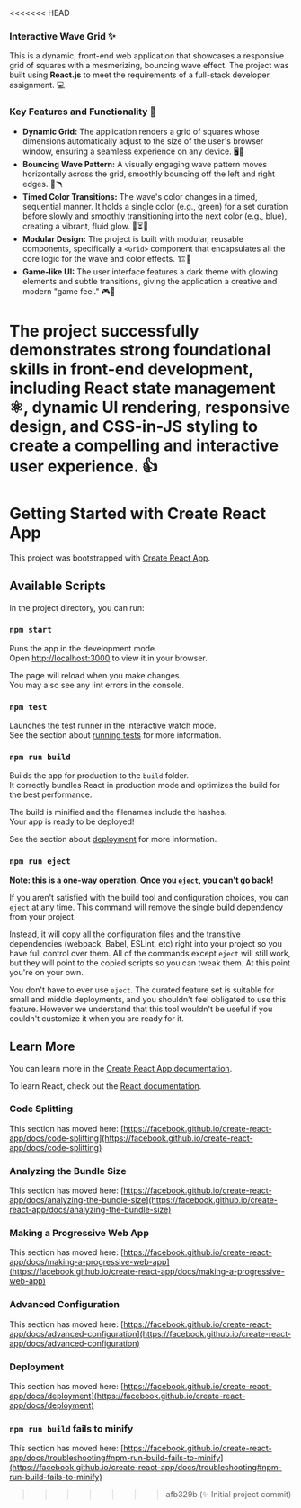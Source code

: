 <<<<<<< HEAD
### Interactive Wave Grid ✨

This is a dynamic, front-end web application that showcases a responsive grid of squares with a mesmerizing, bouncing wave effect. The project was built using **React.js** to meet the requirements of a full-stack developer assignment. 💻



### Key Features and Functionality 🚀

* **Dynamic Grid:** The application renders a grid of squares whose dimensions automatically adjust to the size of the user's browser window, ensuring a seamless experience on any device. 🖥️📏
* **Bouncing Wave Pattern:** A visually engaging wave pattern moves horizontally across the grid, smoothly bouncing off the left and right edges. 🌊🪃
* **Timed Color Transitions:** The wave's color changes in a timed, sequential manner. It holds a single color (e.g., green) for a set duration before slowly and smoothly transitioning into the next color (e.g., blue), creating a vibrant, fluid glow. 🎨⏳🌈
* **Modular Design:** The project is built with modular, reusable components, specifically a `<Grid>` component that encapsulates all the core logic for the wave and color effects. 🏗️🧩
* **Game-like UI:** The user interface features a dark theme with glowing elements and subtle transitions, giving the application a creative and modern "game feel." 🎮🌃

The project successfully demonstrates strong foundational skills in front-end development, including **React state management** ⚛️, **dynamic UI rendering**, **responsive design**, and **CSS-in-JS styling** to create a compelling and interactive user experience. 👍
=======
# Getting Started with Create React App

This project was bootstrapped with [Create React App](https://github.com/facebook/create-react-app).

## Available Scripts

In the project directory, you can run:

### `npm start`

Runs the app in the development mode.\
Open [http://localhost:3000](http://localhost:3000) to view it in your browser.

The page will reload when you make changes.\
You may also see any lint errors in the console.

### `npm test`

Launches the test runner in the interactive watch mode.\
See the section about [running tests](https://facebook.github.io/create-react-app/docs/running-tests) for more information.

### `npm run build`

Builds the app for production to the `build` folder.\
It correctly bundles React in production mode and optimizes the build for the best performance.

The build is minified and the filenames include the hashes.\
Your app is ready to be deployed!

See the section about [deployment](https://facebook.github.io/create-react-app/docs/deployment) for more information.

### `npm run eject`

**Note: this is a one-way operation. Once you `eject`, you can't go back!**

If you aren't satisfied with the build tool and configuration choices, you can `eject` at any time. This command will remove the single build dependency from your project.

Instead, it will copy all the configuration files and the transitive dependencies (webpack, Babel, ESLint, etc) right into your project so you have full control over them. All of the commands except `eject` will still work, but they will point to the copied scripts so you can tweak them. At this point you're on your own.

You don't have to ever use `eject`. The curated feature set is suitable for small and middle deployments, and you shouldn't feel obligated to use this feature. However we understand that this tool wouldn't be useful if you couldn't customize it when you are ready for it.

## Learn More

You can learn more in the [Create React App documentation](https://facebook.github.io/create-react-app/docs/getting-started).

To learn React, check out the [React documentation](https://reactjs.org/).

### Code Splitting

This section has moved here: [https://facebook.github.io/create-react-app/docs/code-splitting](https://facebook.github.io/create-react-app/docs/code-splitting)

### Analyzing the Bundle Size

This section has moved here: [https://facebook.github.io/create-react-app/docs/analyzing-the-bundle-size](https://facebook.github.io/create-react-app/docs/analyzing-the-bundle-size)

### Making a Progressive Web App

This section has moved here: [https://facebook.github.io/create-react-app/docs/making-a-progressive-web-app](https://facebook.github.io/create-react-app/docs/making-a-progressive-web-app)

### Advanced Configuration

This section has moved here: [https://facebook.github.io/create-react-app/docs/advanced-configuration](https://facebook.github.io/create-react-app/docs/advanced-configuration)

### Deployment

This section has moved here: [https://facebook.github.io/create-react-app/docs/deployment](https://facebook.github.io/create-react-app/docs/deployment)

### `npm run build` fails to minify

This section has moved here: [https://facebook.github.io/create-react-app/docs/troubleshooting#npm-run-build-fails-to-minify](https://facebook.github.io/create-react-app/docs/troubleshooting#npm-run-build-fails-to-minify)
>>>>>>> afb329b (✨ Initial project commit)
